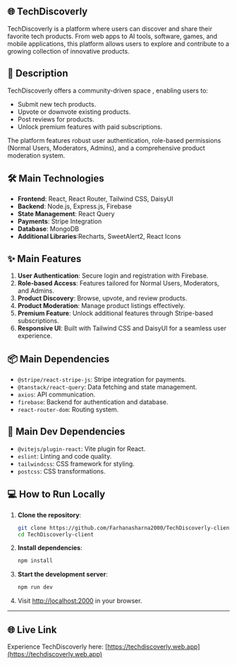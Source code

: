 ## 🌐 TechDiscoverly

TechDiscoverly is a platform where users can discover and share their favorite tech products. From web apps to AI tools, software, games, and mobile applications, this platform allows users to explore and contribute to a growing collection of innovative products.

## 🚀 Description

TechDiscoverly offers a community-driven space , enabling users to:
- Submit new tech products.
- Upvote or downvote existing products.
- Post reviews for products.
- Unlock premium features with paid subscriptions.

The platform features robust user authentication, role-based permissions (Normal Users, Moderators, Admins), and a comprehensive product moderation system.

## 🛠️ Main Technologies
- **Frontend**: React, React Router, Tailwind CSS, DaisyUI
- **Backend**: Node.js, Express.js, Firebase
- **State Management**: React Query
- **Payments**: Stripe Integration
- **Database**: MongoDB
- **Additional Libraries**:Recharts, SweetAlert2, React Icons

## ✨ Main Features
1. **User Authentication**: Secure login and registration with Firebase.
2. **Role-based Access**: Features tailored for Normal Users, Moderators, and Admins.
3. **Product Discovery**: Browse, upvote, and review products.
4. **Product Moderation**: Manage product listings effectively.
5. **Premium Feature**: Unlock additional features through Stripe-based subscriptions.
6. **Responsive UI**: Built with Tailwind CSS and DaisyUI for a seamless user experience.

## 📦 Main Dependencies
- `@stripe/react-stripe-js`: Stripe integration for payments.
- `@tanstack/react-query`: Data fetching and state management.
- `axios`: API communication.
- `firebase`: Backend for authentication and database.
- `react-router-dom`: Routing system.


## 🔧 Main Dev Dependencies
- `@vitejs/plugin-react`: Vite plugin for React.
- `eslint`: Linting and code quality.
- `tailwindcss`: CSS framework for styling.
- `postcss`: CSS transformations.

## 💻 **How to Run Locally**

1. **Clone the repository**:
    ```bash
    git clone https://github.com/Farhanasharna2000/TechDiscoverly-client
    cd TechDiscoverly-client
    ```

2. **Install dependencies**:
    ```bash
    npm install
    ```

3. **Start the development server**:
    ```bash
    npm run dev
    ```

4. Visit [http://localhost:2000](http://localhost:2000) in your browser.

---


## 🌐 Live Link
Experience TechDiscoverly here: [https://techdiscoverly.web.app](https://techdiscoverly.web.app)


